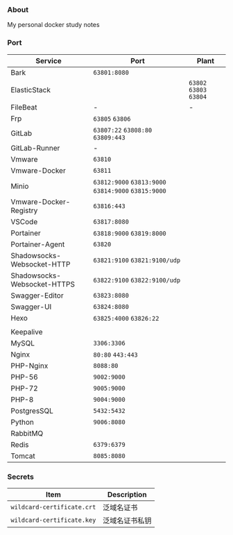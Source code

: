 ### About

My personal docker study notes



### Port

| Service                     | Port                                                   | Plant                     |
| --------------------------- | ------------------------------------------------------ | ------------------------- |
| Bark                        | `63801:8080`                                           |                           |
| ElasticStack                |                                                        | `63802`  `63803`  `63804` |
| FileBeat                    | -                                                      | -                         |
| Frp                         | `63805`  `63806`                                       |                           |
| GitLab                      | `63807:22`  `63808:80`  `63809:443`                    |                           |
| GitLab-Runner               | -                                                      |                           |
| Vmware                      | `63810`                                                |                           |
| Vmware-Docker               | `63811`                                                |                           |
| Minio                       | `63812:9000`  `63813:9000`  `63814:9000`  `63815:9000` |                           |
| Vmware-Docker-Registry      | `63816:443`                                            |                           |
| VSCode                      | `63817:8080`                                           |                           |
| Portainer                   | `63818:9000`  `63819:8000`                             |                           |
| Portainer-Agent             | `63820`                                                |                           |
| Shadowsocks-Websocket-HTTP  | `63821:9100`  `63821:9100/udp`                         |                           |
| Shadowsocks-Websocket-HTTPS | `63822:9100`  `63822:9100/udp`                         |                           |
| Swagger-Editor              | `63823:8080`                                           |                           |
| Swagger-UI                  | `63824:8080`                                           |                           |
| Hexo                        | `63825:4000` `63826:22`                                |                           |
|                             |                                                        |                           |
| Keepalive                   |                                                        |                           |
| MySQL                       | `3306:3306`                                            |                           |
| Nginx                       | `80:80`  `443:443`                                     |                           |
| PHP-Nginx                   | `8088:80`                                              |                           |
| PHP-56                      | `9002:9000`                                            |                           |
| PHP-72                      | `9005:9000`                                            |                           |
| PHP-8                       | `9004:9000`                                            |                           |
| PostgresSQL                 | `5432:5432`                                            |                           |
| Python                      | `9006:8080`                                            |                           |
| RabbitMQ                    |                                                        |                           |
| Redis                       | `6379:6379`                                            |                           |
| Tomcat                      | `8085:8080`                                            |                           |



### Secrets

| Item                       | Description    |
| -------------------------- | -------------- |
| `wildcard-certificate.crt` | 泛域名证书     |
| `wildcard-certificate.key` | 泛域名证书私钥 |

